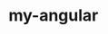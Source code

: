 # my-angular
<!DOCTYPE html>
<html lang="en">
  <head>
    <meta charset="utf-8" />
    <title>Task Tracker</title>
    <base href="/" />
    <meta name="viewport" content="width=device-width, initial-scale=1" />
    <link rel="icon" type="image/x-icon" href="favicon.ico" />
  </head>
  <body>
    <app-root></app-root>
  </body>
</html>
